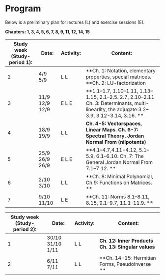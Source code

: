 # Program

Below is a preliminary plan for lectures (L) and exercise sessions (E). 

**Chapters: 1, 3, 4, 5, 6, 7, 8, 9, 11, 12, 14, 15**

| Study week (Study-period 1): | Date:          | Activity: | Content:                                                     |
| ---------------------------- | -------------- | --------- | ------------------------------------------------------------ |
| 2                            | 4/9 5/9        | L L       | **Ch. 1: Notation, elementary properties, special matrices. **Ch. 2: LU-factorization |
| 3                            | 11/9 12/9 12/9 | E L E     | **1.1–1.7, 1.10–1.11, 1.13–1.15, 2.1–2.5. 2.7, 2.10–2.11 Ch. 3: Determinants, multi-linearlity, the adjugate 3.2–3.9, 3.12-3.14, 3.16. ** |
| 4                            | 18/9 19/9      | L L       | **Ch. 4-5: Vectorspaces, Linear Maps. Ch. 6-7: Spectral Theory, Jordan Normal From (nilpotents)** |
| 5                            | 25/9 26/9 26/9 | E L E     | **4.1–4.7,4.11-4.12, 5.1–5.9, 6.1–6.10. Ch. 7: The General Jordan Normal From 7.1–7.12.  ** |
| 6                            | 2/10 3/10      | L L       | **Ch. 8: Minimal Polynomial,  Ch 9: Functions on Matrices. ** |
| 7                            | 9/10 11/10     | L E       | **Ch. 11: Norms 8.1–8.11, 8.15, 9.1–9.7, 11.1–11.9.  **      |

| Study week (Study-period 2): | Date:            | Activity: | Content:                                           |
| ---------------------------- | ---------------- | --------- | -------------------------------------------------- |
| 1                            | 30/10 31/10 1/11 | L L       | **Ch. 12: Inner Products Ch. 13: Singular values** |
| 2                            | 6/11 7/11        | L L       | **Ch. 14-15: Hermitian Forms, Pseudoinverse **     |

